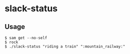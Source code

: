 # slack-status

## Usage

```
$ sam get --no-self
$ rock
$ ./slack-status "riding a train" ":mountain_railway:"
```
